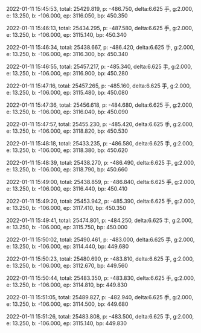 2022-01-11 15:45:53, total: 25429.819, p: -486.750, delta:6.625 手, g:2.000, e: 13.250, b: -106.000, ep: 3116.050, bp: 450.350

2022-01-11 15:46:13, total: 25434.295, p: -487.580, delta:6.625 手, g:2.000, e: 13.250, b: -106.000, ep: 3115.140, bp: 450.340

2022-01-11 15:46:34, total: 25438.667, p: -486.420, delta:6.625 手, g:2.000, e: 13.250, b: -106.000, ep: 3116.300, bp: 450.340

2022-01-11 15:46:55, total: 25457.217, p: -485.340, delta:6.625 手, g:2.000, e: 13.250, b: -106.000, ep: 3116.900, bp: 450.280

2022-01-11 15:47:16, total: 25457.265, p: -485.160, delta:6.625 手, g:2.000, e: 13.250, b: -106.000, ep: 3115.480, bp: 450.080

2022-01-11 15:47:36, total: 25456.618, p: -484.680, delta:6.625 手, g:2.000, e: 13.250, b: -106.000, ep: 3116.040, bp: 450.090

2022-01-11 15:47:57, total: 25455.230, p: -485.420, delta:6.625 手, g:2.000, e: 13.250, b: -106.000, ep: 3118.820, bp: 450.530

2022-01-11 15:48:18, total: 25433.235, p: -486.580, delta:6.625 手, g:2.000, e: 13.250, b: -106.000, ep: 3118.380, bp: 450.620

2022-01-11 15:48:39, total: 25438.270, p: -486.490, delta:6.625 手, g:2.000, e: 13.250, b: -106.000, ep: 3118.790, bp: 450.660

2022-01-11 15:49:00, total: 25438.859, p: -486.840, delta:6.625 手, g:2.000, e: 13.250, b: -106.000, ep: 3116.440, bp: 450.410

2022-01-11 15:49:20, total: 25453.942, p: -485.390, delta:6.625 手, g:2.000, e: 13.250, b: -106.000, ep: 3117.410, bp: 450.350

2022-01-11 15:49:41, total: 25474.801, p: -484.250, delta:6.625 手, g:2.000, e: 13.250, b: -106.000, ep: 3115.750, bp: 450.000

2022-01-11 15:50:02, total: 25490.461, p: -483.000, delta:6.625 手, g:2.000, e: 13.250, b: -106.000, ep: 3114.440, bp: 449.680

2022-01-11 15:50:23, total: 25480.690, p: -483.810, delta:6.625 手, g:2.000, e: 13.250, b: -106.000, ep: 3112.670, bp: 449.560

2022-01-11 15:50:44, total: 25483.350, p: -483.830, delta:6.625 手, g:2.000, e: 13.250, b: -106.000, ep: 3114.810, bp: 449.830

2022-01-11 15:51:05, total: 25489.827, p: -482.940, delta:6.625 手, g:2.000, e: 13.250, b: -106.000, ep: 3114.500, bp: 449.680

2022-01-11 15:51:26, total: 25483.808, p: -483.500, delta:6.625 手, g:2.000, e: 13.250, b: -106.000, ep: 3115.140, bp: 449.830